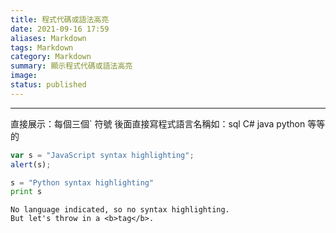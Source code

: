 ```yaml
---
title: 程式代碼或語法高亮
date: 2021-09-16 17:59
aliases: Markdown 
tags: Markdown
category: Markdown
summary: 顯示程式代碼或語法高亮
image: 
status: published
---
```


---


直接展示：每個三個` 符號 後面直接寫程式語言名稱如：sql C# java python  等等的


```javascript  
var s = "JavaScript syntax highlighting";  
alert(s);  
```


```python  
s = "Python syntax highlighting"  
print s  
```


```  
No language indicated, so no syntax highlighting.  
But let's throw in a <b>tag</b>.  
```